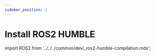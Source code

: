 ```yaml
---
sidebar_position: 3
---
```


# Install ROS2 HUMBLE

import ROS2 from '../../../common/dev/\_ros2-humble-compilation.mdx';

<ROS2 />
